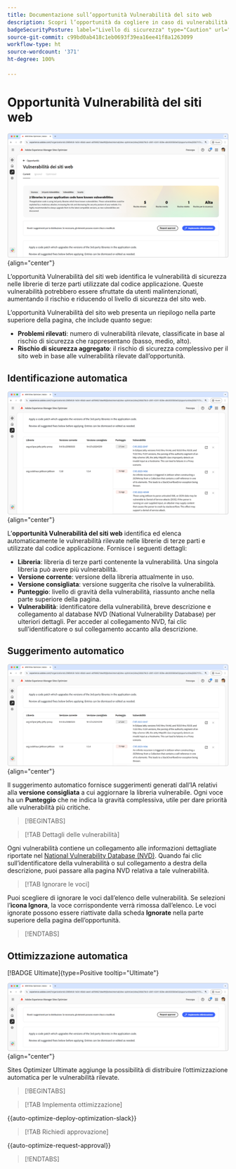 ```yaml
---
title: Documentazione sull’opportunità Vulnerabilità del sito web
description: Scopri l’opportunità da cogliere in caso di vulnerabilità dei siti web e come utilizzarla per aumentare la sicurezza del sito web.
badgeSecurityPosture: label="Livello di sicurezza" type="Caution" url="../../opportunity-types/security-posture.md" tooltip="Livello di sicurezza"
source-git-commit: c99bd0ab418c1eb0693f39ea16ee41f8a1263099
workflow-type: ht
source-wordcount: '371'
ht-degree: 100%

---
```



# Opportunità Vulnerabilità del siti web

![Opportunità Vulnerabilità del siti web](./assets/website-vulnerabilities/hero.png){align="center"}

L’opportunità Vulnerabilità del siti web identifica le vulnerabilità di sicurezza nelle librerie di terze parti utilizzate dal codice applicazione. Queste vulnerabilità potrebbero essere sfruttate da utenti malintenzionati, aumentando il rischio e riducendo ol livello di sicurezza del sito web.

L’opportunità Vulnerabilità del sito web presenta un riepilogo nella parte superiore della pagina, che include quanto segue:

* **Problemi rilevati**: numero di vulnerabilità rilevate, classificate in base al rischio di sicurezza che rappresentano (basso, medio, alto).
* **Rischio di sicurezza aggregato**: il rischio di sicurezza complessivo per il sito web in base alle vulnerabilità rilevate dall’opportunità.

## Identificazione automatica

![Identificazione automatica di vulnerabilità del sito web](./assets/website-vulnerabilities/auto-identify.png){align="center"}

L’**opportunità Vulnerabilità del siti web** identifica ed elenca automaticamente le vulnerabilità rilevate nelle librerie di terze parti e utilizzate dal codice applicazione. Fornisce i seguenti dettagli:

* **Libreria**: libreria di terze parti contenente la vulnerabilità. Una singola libreria può avere più vulnerabilità.
* **Versione corrente**: versione della libreria attualmente in uso.
* **Versione consigliata**: versione suggerita che risolve la vulnerabilità.
* **Punteggio**: livello di gravità della vulnerabilità, riassunto anche nella parte superiore della pagina.
* **Vulnerabilità**: identificatore della vulnerabilità, breve descrizione e collegamento al database NVD (National Vulnerability Database) per ulteriori dettagli. Per acceder al collegamento NVD, fai clic sull’identificatore o sul collegamento accanto alla descrizione.

## Suggerimento automatico

![Suggerimento automatico per vulnerabilità del sito web](./assets/website-vulnerabilities/auto-suggest.png){align="center"}

Il suggerimento automatico fornisce suggerimenti generati dall’IA relativi alla **versione consigliata** a cui aggiornare la libreria vulnerabile. Ogni voce ha un **Punteggio** che ne indica la gravità complessiva, utile per dare priorità alle vulnerabilità più critiche.

>[!BEGINTABS]

>[!TAB Dettagli delle vulnerabilità]

Ogni vulnerabilità contiene un collegamento alle informazioni dettagliate riportate nel [National Vulnerability Database (NVD)](https://nvd.nist.gov/). Quando fai clic sull’identificatore della vulnerabilità o sul collegamento a destra della descrizione, puoi passare alla pagina NVD relativa a tale vulnerabilità.

>[!TAB Ignorare le voci]

Puoi scegliere di ignorare le voci dall’elenco delle vulnerabilità. Se selezioni l’**icona Ignora**, la voce corrispondente verrà rimossa dall’elenco. Le voci ignorate possono essere riattivate dalla scheda **Ignorate** nella parte superiore della pagina dell’opportunità.<!---right now it does not seem to be implemented, but the page description mentions this functionality-->

>[!ENDTABS]


## Ottimizzazione automatica

[!BADGE Ultimate]{type=Positive tooltip="Ultimate"}

![Ottimizzazione automatica delle vulnerabilità dei siti web](./assets/website-vulnerabilities/auto-optimize.png){align="center"}

Sites Optimizer Ultimate aggiunge la possibilità di distribuire l’ottimizzazione automatica per le vulnerabilità rilevate.

>[!BEGINTABS]

>[!TAB Implementa ottimizzazione]

{{auto-optimize-deploy-optimization-slack}}

>[!TAB Richiedi approvazione]

{{auto-optimize-request-approval}}

>[!ENDTABS]